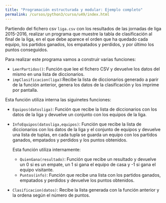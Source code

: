 ```yaml
---
title: "Programación estructurada y modular: Ejemplo completo"
permalink: /cursos/python3/curso/u49/index.html
---
```


Partiendo del fichero csv `liga.csv` con los resultados de las jornadas de liga 2015-2016, realizar un programa que muestre la tabla de clasificación al final de la liga, en el que debe aparece el orden que ha quedado cada equipo, los partidos ganados, los empatados y perdidos, y por último los puntos conseguidos.

Para realizar este programa vamos a construir varias funciones:

* `LeerPartidos()`: Función que lee el fichero CSV y devuelve los datos del mismo en una lista de diccionarios.
* `impClasificacion(liga)`:Recibe la lista de diccionarios generado a parir de la función anterior, genera los datos de la clasificación y los imprime por pantalla.

Esta función utiliza interna las siguinetes funciones:

* `Equipos(datosliga)`: Función que recibe la lista de diccionarios con los datos de la liga y devuelve un conjunto con los equipos de la liga.
* `InfoEquipos(datosliga,equipos)`: Función que recibe la lista de diccionarios con los datos de la liga y el conjunto de equipos y devuelve una lista de tuplas, en cada tupla se guarda un equipo con los partidos ganados, empatados y perdidos y los puntos obtenidos.

	Esta función utiliza internamente:

	* `QuienGana(resultado)`: Función que recibe un resultado y devuelve un 0 si es un empate, un 1 si gana el equipo de casa y -1 si gana el equipo visitante.
	* `Puntos(info)`: Función que recibe una lista con los partidos ganados, empatados y perdidos y devuelve los puntos obtenidos.

* `Clasificacion(datos)`: Recibe la lista generada con la función anterior y la ordena según el número de puntos.
